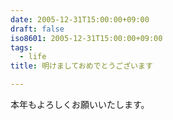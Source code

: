 ```yaml
---
date: 2005-12-31T15:00:00+09:00
draft: false
iso8601: 2005-12-31T15:00:00+09:00
tags:
  - life
title: 明けましておめでとうございます

---
```


<div class="entry-body">
  <p>本年もよろしくお願いいたします。</p>
</div>
